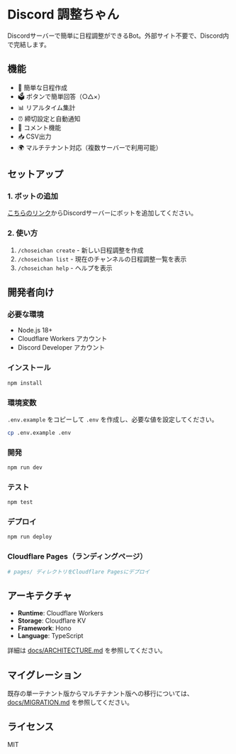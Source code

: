 # Discord 調整ちゃん

Discordサーバーで簡単に日程調整ができるBot。外部サイト不要で、Discord内で完結します。

## 機能

- 📅 簡単な日程作成
- 🗳️ ボタンで簡単回答（○△×）
- 📊 リアルタイム集計
- ⏰ 締切設定と自動通知
- 💬 コメント機能
- 📥 CSV出力
- 🌍 マルチテナント対応（複数サーバーで利用可能）

## セットアップ

### 1. ボットの追加

[こちらのリンク](https://discord.com/api/oauth2/authorize?client_id=1392384546560802947&permissions=2147485696&scope=bot%20applications.commands)からDiscordサーバーにボットを追加してください。

### 2. 使い方

1. `/choseichan create` - 新しい日程調整を作成
2. `/choseichan list` - 現在のチャンネルの日程調整一覧を表示
3. `/choseichan help` - ヘルプを表示

## 開発者向け

### 必要な環境

- Node.js 18+
- Cloudflare Workers アカウント
- Discord Developer アカウント

### インストール

```bash
npm install
```

### 環境変数

`.env.example` をコピーして `.env` を作成し、必要な値を設定してください。

```bash
cp .env.example .env
```

### 開発

```bash
npm run dev
```

### テスト

```bash
npm test
```

### デプロイ

```bash
npm run deploy
```

### Cloudflare Pages（ランディングページ）

```bash
# pages/ ディレクトリをCloudflare Pagesにデプロイ
```

## アーキテクチャ

- **Runtime**: Cloudflare Workers
- **Storage**: Cloudflare KV
- **Framework**: Hono
- **Language**: TypeScript

詳細は [docs/ARCHITECTURE.md](docs/ARCHITECTURE.md) を参照してください。

## マイグレーション

既存の単一テナント版からマルチテナント版への移行については、[docs/MIGRATION.md](docs/MIGRATION.md) を参照してください。

## ライセンス

MIT